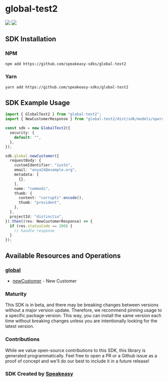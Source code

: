 # global-test2

<div align="left">
    <a href="https://speakeasyapi.dev/"><img src="https://custom-icon-badges.demolab.com/badge/-Built%20By%20Speakeasy-212015?style=for-the-badge&logoColor=FBE331&logo=speakeasy&labelColor=545454" /></a>
    <a href="https://github.com/speakeasy-sdks/global-test2.git/actions"><img src="https://img.shields.io/github/actions/workflow/status/speakeasy-sdks/bolt-php/speakeasy_sdk_generation.yml?style=for-the-badge" /></a>
    
</div>

<!-- Start SDK Installation -->
## SDK Installation

### NPM

```bash
npm add https://github.com/speakeasy-sdks/global-test2
```

### Yarn

```bash
yarn add https://github.com/speakeasy-sdks/global-test2
```
<!-- End SDK Installation -->

## SDK Example Usage
<!-- Start SDK Example Usage -->


```typescript
import { GlobalTest2 } from "global-test2";
import { NewCustomerResponse } from "global-test2/dist/sdk/models/operations";

const sdk = new GlobalTest2({
  security: {
    default: "",
  },
});

sdk.global.newCustomer({
  requestBody: {
    customIdentifier: "iusto",
    email: "anya24@example.org",
    metadata: [
      {},
    ],
    name: "commodi",
    thumb: {
      content: "corrupti".encode(),
      thumb: "provident",
    },
  },
  projectId: "distinctio",
}).then((res: NewCustomerResponse) => {
  if (res.statusCode == 200) {
    // handle response
  }
});
```
<!-- End SDK Example Usage -->

<!-- Start SDK Available Operations -->
## Available Resources and Operations


### [global](docs/sdks/global/README.md)

* [newCustomer](docs/sdks/global/README.md#newcustomer) - New Customer
<!-- End SDK Available Operations -->

### Maturity

This SDK is in beta, and there may be breaking changes between versions without a major version update. Therefore, we recommend pinning usage
to a specific package version. This way, you can install the same version each time without breaking changes unless you are intentionally
looking for the latest version.

### Contributions

While we value open-source contributions to this SDK, this library is generated programmatically.
Feel free to open a PR or a Github issue as a proof of concept and we'll do our best to include it in a future release!

### SDK Created by [Speakeasy](https://docs.speakeasyapi.dev/docs/using-speakeasy/client-sdks)

